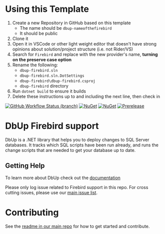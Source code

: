 # Using this Template

1. Create a new Repository in GitHub based on this template
    - The name should be `dbup-nameofthefirebird`
    - It should be public
1. Clone it
1. Open it in VSCode or other light weight editor that doesn't have strong opinions about solution/project structure (i.e. not Rider/VS)
1. Search for `Firebird` and replace with the new provider's name, **turning on the preserve case option**
1. Rename the following:
    - `dbup-firebird.sln`
    - `dbup-firebird.sln.DotSettings`
    - `dbup-firebird\dbup-firebird.csproj`
    - `dbup-firebird` directory
1. Run `dotnet build` to ensure it builds
1. Delete these instructions up to and including the next line, then check in

[![GitHub Workflow Status (branch)](https://img.shields.io/github/workflow/status/DbUp/dbup-firebird/CI/main)](https://github.com/DbUp/dbup-firebird/actions/workflows/main.yml?query=branch%3Amain)
[![NuGet](https://img.shields.io/nuget/dt/dbup-firebird.svg)](https://www.nuget.org/packages/dbup-firebird)
[![NuGet](https://img.shields.io/nuget/v/dbup-firebird.svg)](https://www.nuget.org/packages/dbup-firebird)
[![Prerelease](https://img.shields.io/nuget/vpre/dbup-firebird?color=orange&label=prerelease)](https://www.nuget.org/packages/dbup-firebird)

# DbUp Firebird support
DbUp is a .NET library that helps you to deploy changes to SQL Server databases. It tracks which SQL scripts have been run already, and runs the change scripts that are needed to get your database up to date.

## Getting Help
To learn more about DbUp check out the [documentation](https://dbup.readthedocs.io/en/latest/)

Please only log issue related to Firebird support in this repo. For cross cutting issues, please use our [main issue list](https://github.com/DbUp/DbUp/issues).

# Contributing

See the [readme in our main repo](https://github.com/DbUp/DbUp/blob/master/README.md) for how to get started and contribute.